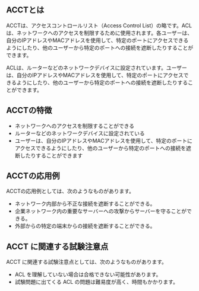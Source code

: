 

## ACCTとは
ACCTは、アクセスコントロールリスト（Access Control List）の略です。ACLは、ネットワークへのアクセスを制限するために使用されます。各ユーザーは、自分のIPアドレスやMACアドレスを使用して、特定のポートにアクセスできるようにしたり、他のユーザーから特定のポートへの接続を遮断したりすることができます。

ACLは、ルーターなどのネットワークデバイスに設定されています。ユーザーは、自分のIPアドレスやMACアドレスを使用して、特定のポートにアクセスできるようにしたり、他のユーザーから特定のポートへの接続を遮断したりすることができます。

## ACCTの特徴
- ネットワークへのアクセスを制限することができる
- ルーターなどのネットワークデバイスに設定されている
- ユーザーは、自分のIPアドレスやMACアドレスを使用して、特定のポートにアクセスできるようにしたり、他のユーザーから特定のポートへの接続を遮断したりすることができます
 
## ACCTの応用例
ACCTの応用例としては、次のようなものがあります。
- ネットワーク内部から不正な接続を遮断することができる。
- 企業ネットワーク内の重要なサーバーへの攻撃からサーバーを守ることができる。
- 外部からの特定の端末からの接続を遮断することができる。

 
## ACCT に関連する試験注意点  
ACCT に関連する試験注意点としては、次のようなものがあります。  
- ACL を理解していない場合は合格できない可能性があります。  
- 試験問題に出てくる ACL の問題は難易度が高く、時間もかかります。